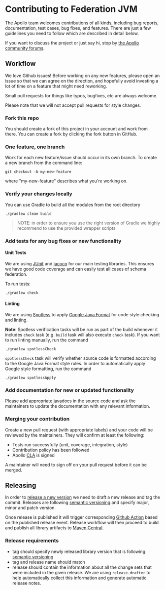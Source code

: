 # Contributing to Federation JVM

The Apollo team welcomes contributions of all kinds, including bug reports, documentation, test cases, bug fixes, and features. There are just a few guidelines you need to follow which are described in detail below.

If you want to discuss the project or just say hi, stop by [the Apollo community forums](https://community.apollographql.com/).

## Workflow

We love Github issues! Before working on any new features, please open an issue so that we can agree on the direction, and hopefully avoid investing a lot of time on a feature that might need reworking.

Small pull requests for things like typos, bugfixes, etc are always welcome.

Please note that we will not accept pull requests for style changes.

### Fork this repo

You should create a fork of this project in your account and work from there. You can create a fork by clicking the fork button in GitHub.

### One feature, one branch

Work for each new feature/issue should occur in its own branch. To create a new branch from the command line:

```shell
git checkout -b my-new-feature
```
where "my-new-feature" describes what you're working on.

### Verify your changes locally

You can use Gradle to build all the modules from the root directory

```shell
./gradlew clean build
```

> NOTE: in order to ensure you use the right version of Gradle we highly recommend to use the provided wrapper scripts

### Add tests for any bug fixes or new functionality

#### Unit Tests

We are using [JUnit](https://junit.org/junit5/) and [jacoco](https://www.eclemma.org/jacoco/) for our main testing libraries. This ensures we have good code coverage and can easily test all cases of schema federation.

To run tests:

```shell
./gradlew check
```

#### Linting
We are using [Spotless](https://github.com/diffplug/spotless/) to apply [Google Java Format](https://github.com/google/google-java-format) for code style checking and linting.

**Note**:
Spotless verification tasks will be run as part of the build whenever it includes `check` task (e.g. `build` task will also execute `check` task). If you want to run linting manually, run the command

```shell
./gradlew spotlessCheck
```

`spotlessCheck` task will verify whether source code is formatted according to the Google Java Format style rules. In order to automatically apply Google style formatting, run the command

```shell
./gradlew spotlessApply
```

### Add documentation for new or updated functionality

Please add appropriate javadocs in the source code and ask the maintainers to update the documentation with any relevant information.

### Merging your contribution

Create a new pull request (with appropriate labels) and your code will be reviewed by the maintainers. They will confirm at least the following:

- Tests run successfully (unit, coverage, integration, style)
- Contribution policy has been followed
- Apollo [CLA](https://contribute.apollographql.com/) is signed

A maintainer will need to sign off on your pull request before it can be merged.

## Releasing

In order to [release a new version](https://github.com/apollographql/federation-jvm/releases) we need to draft a new release
and tag the commit. Releases are following [semantic versioning](https://semver.org/) and specify major, minor and patch version.

Once release is published it will trigger corresponding [Github Action](https://github.com/apollographql/federation-jvm/blob/main/.github/workflows/release.yml)
based on the published release event. Release workflow will then proceed to build and publish all library artifacts to [Maven Central](https://central.sonatype.org/).

### Release requirements

-   tag should specify newly released library version that is following [semantic versioning](https://semver.org/)
-   tag and release name should match
-   release should contain the information about all the change sets that were included in the given release. We are using `release-drafter` to help automatically
    collect this information and generate automatic release notes.
